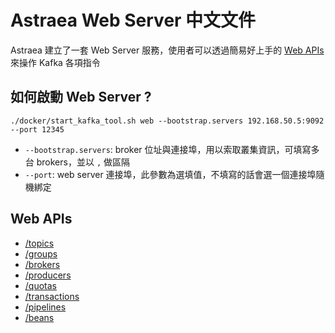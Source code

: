 Astraea Web Server 中文文件
===

Astraea 建立了一套 Web Server 服務，使用者可以透過簡易好上手的 [Web APIs](#Web-APIs) 來操作 Kafka 各項指令

## 如何啟動 Web Server ?

```shell
./docker/start_kafka_tool.sh web --bootstrap.servers 192.168.50.5:9092 --port 12345
```

- `--bootstrap.servers`: broker 位址與連接埠，用以索取叢集資訊，可填寫多台 brokers，並以 `,` 做區隔
- `--port`: web server 連接埠，此參數為選填值，不填寫的話會選一個連接埠隨機綁定

## Web APIs
- [/topics](./web_api_topics_chinese.md)
- [/groups](./web_api_groups_chinese.md)
- [/brokers](./web_api_brokers_chinese.md)
- [/producers](./web_api_producers_chinese.md)
- [/quotas](./web_api_quotas_chinese.md)
- [/transactions](./web_api_transactions_chinese.md)
- [/pipelines](./web_api_pipelines_chinese.md)
- [/beans](./web_api_beans_chinese.md)
